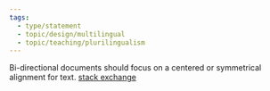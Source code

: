 ```yaml
---
tags: 
  - type/statement
  - topic/design/multilingual
  - topic/teaching/plurilingualism
---
```


Bi-directional documents should focus on a centered or symmetrical alignment for text. [stack exchange](https://ux.stackexchange.com/a/67082)
